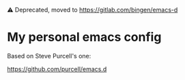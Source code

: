 :warning: Deprecated, moved to https://gitlab.com/bingen/emacs-d

# My personal emacs config

Based on Steve Purcell's one:

https://github.com/purcell/emacs.d
